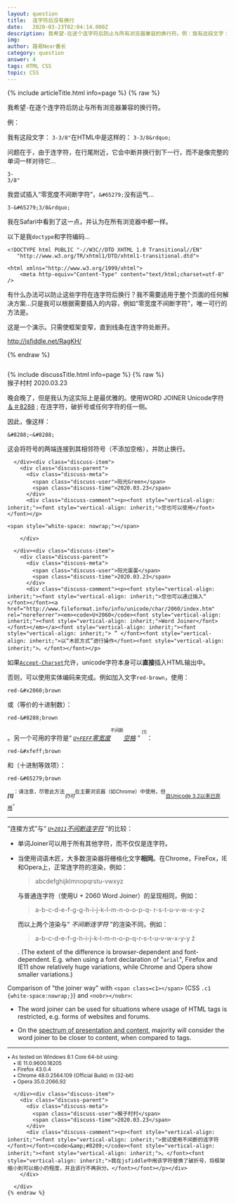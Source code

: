 ```yaml
---
layout: question
title:  连字符后没有换行
date:   2020-03-23T02:04:14.000Z
description: 我希望-在逐个连字符后防止与所有浏览器兼容的换行符。例：我有这段文字：   3-3/8"在HTML中是这样的：  3-3/8&rdquo;问题...
img: 
author: 路易Near番长
category: question
answer: 4
tags: HTML CSS
topic: CSS
---
```

<div class="article-root">
  <div class="article">
    {% include articleTitle.html info=page %}
    {% raw %}
    <div class="article-content"><p><font style="vertical-align: inherit;"><font style="vertical-align: inherit;">我希望</font></font><code>-</code><font style="vertical-align: inherit;"><font style="vertical-align: inherit;">在逐个</font><font style="vertical-align: inherit;">连字符后防止</font><font style="vertical-align: inherit;">与所有浏览器兼容</font><font style="vertical-align: inherit;">的换行符</font><font style="vertical-align: inherit;">。</font></font></p>

<p><font style="vertical-align: inherit;"><font style="vertical-align: inherit;">例：</font></font></p>

<p><font style="vertical-align: inherit;"><font style="vertical-align: inherit;">我有这段文字：   </font></font><code>3-3/8"</code><font style="vertical-align: inherit;"><font style="vertical-align: inherit;">在HTML中是这样的：  </font></font><code>3-3/8&amp;rdquo;</code></p>

<p><font style="vertical-align: inherit;"><font style="vertical-align: inherit;">问题在于，由于连字符，在行尾附近，它会中断并换行到下一行，而不是像完整的单词一样对待它...</font></font></p>

<pre><code>3-<font></font>
3/8"<font></font>
</code></pre>

<p><font style="vertical-align: inherit;"><font style="vertical-align: inherit;">我尝试插入“零宽度不间断字符”，</font></font><code>&amp;#65279;</code><font style="vertical-align: inherit;"><font style="vertical-align: inherit;">没有运气...</font></font></p>

<pre><code>3-&amp;#65279;3/8&amp;rdquo;
</code></pre>

<p><font style="vertical-align: inherit;"><font style="vertical-align: inherit;">我在Safari中看到了这一点，并认为在所有浏览器中都一样。</font></font></p>

<p><font style="vertical-align: inherit;"><font style="vertical-align: inherit;">以下是我</font></font><code>doctype</code><font style="vertical-align: inherit;"><font style="vertical-align: inherit;">和字符编码...</font></font></p>

<pre><code>&lt;!DOCTYPE html PUBLIC "-//W3C//DTD XHTML 1.0 Transitional//EN"<font></font>
   "http://www.w3.org/TR/xhtml1/DTD/xhtml1-transitional.dtd"&gt;<font></font>
<font></font>
&lt;html xmlns="http://www.w3.org/1999/xhtml"&gt;<font></font>
    &lt;meta http-equiv="Content-Type" content="text/html;charset=utf-8" /&gt;<font></font>
</code></pre>

<p><font style="vertical-align: inherit;"><font style="vertical-align: inherit;">有什么办法可以防止这些字符在连字符后换行？</font><font style="vertical-align: inherit;">我不需要适用于整个页面的任何解决方案...只是我可以根据需要插入的内容，例如“零宽度不间断字符”，唯一可行的方法是。</font></font></p>

<p><font style="vertical-align: inherit;"><font style="vertical-align: inherit;">这是一个演示。</font><font style="vertical-align: inherit;">只需使框架变窄，直到线条在连字符处断开。</font></font></p>

<p><a href="http://jsfiddle.net/RagKH/"><font style="vertical-align: inherit;"><font style="vertical-align: inherit;">http://jsfiddle.net/RagKH/</font></font></a></p></div>
    {% endraw %}
  </div>
  <p style="height: 0;width:0;overflow: hidden;"> 第2631篇《连字符后没有换行》来自Winter(https://github.com/aiyld/aiyld.github.io)的站点</p>
  <div class="discuss-wrapper">
    {% include discussTitle.html info=page %}
    {% raw %}
    <div class="discuss-item">
        <div class="discuss-parent">
          <div class="discuss-meta">
            <span class="discuss-user">猴子村村</span>
            <span class="discuss-time">2020.03.23</span>
          </div>
          <div class="discuss-comment"><p><font style="vertical-align: inherit;"><font style="vertical-align: inherit;">晚会晚了，但是我认为这实际上是最优雅的。</font><font style="vertical-align: inherit;">使用WORD JOINER Unicode字符</font></font><a href="http://www.fileformat.info/info/unicode/char/2060/index.htm" rel="noreferrer"><font style="vertical-align: inherit;"><font style="vertical-align: inherit;">＆＃8288</font></font></a><font style="vertical-align: inherit;"><font style="vertical-align: inherit;"> ; </font><font style="vertical-align: inherit;">在连字符，破折号或任何字符的任一侧。</font></font></p>

<p><font style="vertical-align: inherit;"><font style="vertical-align: inherit;">因此，像这样：</font></font></p>

<pre><code>&amp;#8288;—&amp;#8288;
</code></pre>

<p><font style="vertical-align: inherit;"><font style="vertical-align: inherit;">这会将符号的两端连接到其相邻符号（不添加空格），并防止换行。</font></font></p></div>
        </div>
        
      </div><div class="discuss-item">
        <div class="discuss-parent">
          <div class="discuss-meta">
            <span class="discuss-user">阳光Green</span>
            <span class="discuss-time">2020.03.23</span>
          </div>
          <div class="discuss-comment"><p><font style="vertical-align: inherit;"><font style="vertical-align: inherit;">您也可以使用</font></font></p>

<pre><code>&lt;span style="white-space: nowrap;"&gt;&lt;/span&gt;
</code></pre></div>
        </div>
        
      </div><div class="discuss-item">
        <div class="discuss-parent">
          <div class="discuss-meta">
            <span class="discuss-user">阳光蛋蛋</span>
            <span class="discuss-time">2020.03.23</span>
          </div>
          <div class="discuss-comment"><p><font style="vertical-align: inherit;"><font style="vertical-align: inherit;">您也可以通过插入“ </font></font><a href="http://www.fileformat.info/info/unicode/char/2060/index.htm" rel="noreferrer"><em><code>U+2060</code><font style="vertical-align: inherit;"><font style="vertical-align: inherit;">Word Joiner</font></font></em></a><font style="vertical-align: inherit;"><font style="vertical-align: inherit;"> ” </font><font style="vertical-align: inherit;">以“木匠方式”进行操作</font><font style="vertical-align: inherit;">。</font></font></p>

<p><font style="vertical-align: inherit;"><font style="vertical-align: inherit;">如果</font></font><a href="https://www.w3.org/Protocols/rfc2616/rfc2616-sec14.html#sec14.2" rel="noreferrer"><code>Accept-Charset</code></a><font style="vertical-align: inherit;"><font style="vertical-align: inherit;">允许，unicode字符本身可以</font></font><strong><font style="vertical-align: inherit;"><font style="vertical-align: inherit;">直接</font></font></strong><font style="vertical-align: inherit;"><font style="vertical-align: inherit;">插入HTML输出中。</font></font></p>

<p><font style="vertical-align: inherit;"><font style="vertical-align: inherit;">否则，可以使用实体编码来完成。</font><font style="vertical-align: inherit;">例如加入文字</font></font><code>red-brown</code><font style="vertical-align: inherit;"><font style="vertical-align: inherit;">，使用：</font></font></p>

<pre><code>red-&amp;#x2060;brown
</code></pre>

<p><font style="vertical-align: inherit;"><font style="vertical-align: inherit;">或（等价的十进制数）：</font></font></p>

<pre><code>red-&amp;#8288;brown
</code></pre>

<p><font style="vertical-align: inherit;"><font style="vertical-align: inherit;">。</font><font style="vertical-align: inherit;">另一个可用的字符是“ </font></font><em><a href="http://www.fileformat.info/info/unicode/char/feff/index.htm" rel="noreferrer"><code>U+FEFF</code><font style="vertical-align: inherit;"><font style="vertical-align: inherit;">零宽度</font></font></a></em><font style="vertical-align: inherit;"></font><sup><sup><font style="vertical-align: inherit;"><font style="vertical-align: inherit;">不间断</font></font></sup></sup><font style="vertical-align: inherit;"><em><a href="http://www.fileformat.info/info/unicode/char/feff/index.htm" rel="noreferrer"><font style="vertical-align: inherit;">空格</font></a></em><font style="vertical-align: inherit;"> ” </font><sup><sup><font style="vertical-align: inherit;">[⁠⁠⁠1]</font></sup></sup><font style="vertical-align: inherit;">：</font></font></p>

<pre><code>red-&amp;#xfeff;brown
</code></pre>

<p><font style="vertical-align: inherit;"><font style="vertical-align: inherit;">和（十进制等效项）：</font></font></p>

<pre><code>red-&amp;#65279;brown
</code></pre>

<p><sup>
<strong><em><font style="vertical-align: inherit;"><font style="vertical-align: inherit;">[1]</font></font></em></strong><font style="vertical-align: inherit;"><font style="vertical-align: inherit;">：请注意，尽管此方法</font></font><em><font style="vertical-align: inherit;"><font style="vertical-align: inherit;">仍可</font></font></em><font style="vertical-align: inherit;"><font style="vertical-align: inherit;">在主要浏览器（如Chrome）中使用，但</font></font><a href="https://en.wikipedia.org/wiki/Word_joiner" rel="noreferrer"><font style="vertical-align: inherit;"><font style="vertical-align: inherit;">自Unicode 3.2以来已弃用</font></font></a><font style="vertical-align: inherit;"><font style="vertical-align: inherit;">。
</font></font></sup></p>

<hr>

<p><font style="vertical-align: inherit;"><font style="vertical-align: inherit;">“连接方式”与“ </font></font><a href="http://www.fileformat.info/info/unicode/char/2011/index.htm" rel="noreferrer"><em><code>U+2011</code><font style="vertical-align: inherit;"><font style="vertical-align: inherit;">不间断连字符</font></font></em></a><font style="vertical-align: inherit;"><font style="vertical-align: inherit;"> ”的比较：</font></font></p>

<ul>
<li><p><font style="vertical-align: inherit;"><font style="vertical-align: inherit;">单词Joiner可以用于所有其他字符，而不仅仅是连字符。</font></font></p></li>
<li><p><font style="vertical-align: inherit;"><font style="vertical-align: inherit;">当使用词语木匠，大多数渲染器将栅格化文字</font></font><strong><font style="vertical-align: inherit;"><font style="vertical-align: inherit;">相同</font></font></strong><font style="vertical-align: inherit;"><font style="vertical-align: inherit;">。</font><font style="vertical-align: inherit;">在Chrome，FireFox，IE和Opera上，正常连字符的渲染，例如：</font></font></p>

<blockquote>
  <p><font style="vertical-align: inherit;"><font style="vertical-align: inherit;">abcdefghijklmnopqrstu-vwxyz</font></font></p>
</blockquote>

<p><font style="vertical-align: inherit;"><font style="vertical-align: inherit;">与普通连字符（使用U + 2060 Word Joiner）的呈现相同，例如：</font></font></p>

<blockquote>
  <p><font style="vertical-align: inherit;"><font style="vertical-align: inherit;">a-b-c-d-e-f-g-g-h-i-j-k-l-⁠m-⁠n-o-o-p-⁠q- ⁠r-⁠s-⁠t-⁠u-⁠v-⁠w-⁠x-⁠y-⁠z</font></font></p>
</blockquote>

<p><font style="vertical-align: inherit;"><font style="vertical-align: inherit;">而以上两个渲染与“ </font></font><em><font style="vertical-align: inherit;"><font style="vertical-align: inherit;">不间断连字符</font></font></em><font style="vertical-align: inherit;"><font style="vertical-align: inherit;"> ”的</font><font style="vertical-align: inherit;">渲染不同</font><font style="vertical-align: inherit;">，例如：</font></font></p>

<blockquote>
  <p><font style="vertical-align: inherit;"><font style="vertical-align: inherit;">a-b-c-d-e-f-g-h-i-j-k-l-m-n-o-p-q-r-s-t-u-v-w-x-y-y ž</font></font></p>
</blockquote>

<p>. (The extent of the difference is browser-dependent and font-dependent. E.g. when using a font declaration of "<code>arial</code>", Firefox and IE11 show relatively huge variations, while Chrome and Opera show smaller variations.)</p></li>
</ul>

<p>Comparison of "the joiner way" with <code>&lt;span class=c1&gt;&lt;/span&gt;</code> (CSS <code>.c1 {white-space:nowrap;}</code>) and <code>&lt;nobr&gt;&lt;/nobr&gt;</code>:</p>

<ul>
<li><p>The word joiner can be used for situations where usage of HTML tags is restricted, e.g. forms of websites and forums.</p></li>
<li><p>On the <a href="https://en.wikipedia.org/wiki/Separation_of_presentation_and_content" rel="noreferrer">spectrum of presentation and content</a>, majority will consider the word joiner to be closer to content, when compared to tags.</p></li>
</ul>

<hr>

<p><sup>
• As tested on Windows 8.1 Core 64-bit using:
<br>&nbsp;&nbsp;&nbsp;&nbsp;• IE 11.0.9600.18205
<br>&nbsp;&nbsp;&nbsp;&nbsp;• Firefox 43.0.4
<br>&nbsp;&nbsp;&nbsp;&nbsp;• Chrome 48.0.2564.109 (Official Build) m (32-bit)
<br>&nbsp;&nbsp;&nbsp;&nbsp;• Opera 35.0.2066.92
</sup></p></div>
        </div>
        
      </div><div class="discuss-item">
        <div class="discuss-parent">
          <div class="discuss-meta">
            <span class="discuss-user">猴子村村</span>
            <span class="discuss-time">2020.03.23</span>
          </div>
          <div class="discuss-comment"><p><font style="vertical-align: inherit;"><font style="vertical-align: inherit;">尝试使用不间断的连字符</font></font><code>&amp;#8209;</code><font style="vertical-align: inherit;"><font style="vertical-align: inherit;">。</font><font style="vertical-align: inherit;">我在jsfiddle中用该字符替换了破折号，将框架缩小到可以缩小的程度，并且该行不再拆分。</font></font></p></div>
        </div>
        
      </div>
    {% endraw %}
  </div>
<div>
